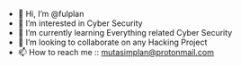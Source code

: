 - 👋 Hi, I’m @fulplan
- 👀 I’m interested in Cyber Security
- 🌱 I’m currently learning Everything related Cyber Security
- 💞️ I’m looking to collaborate on any Hacking Project
- 📫 How to reach me :: mutasimplan@protonmail.com 

<!---
fulplan/fulplan is a ✨ special ✨ repository because its `README.md` (this file) appears on your GitHub profile.
You can click the Preview link to take a look at your changes.
--->
